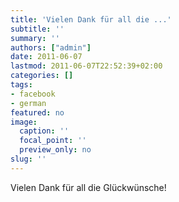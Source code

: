 ```yaml
---
title: 'Vielen Dank für all die ...'
subtitle: ''
summary: ''
authors: ["admin"]
date: 2011-06-07
lastmod: 2011-06-07T22:52:39+02:00
categories: []
tags:
- facebook
- german
featured: no
image:
  caption: ''
  focal_point: ''
  preview_only: no
slug: ''
---
```

Vielen Dank für all die Glückwünsche!


